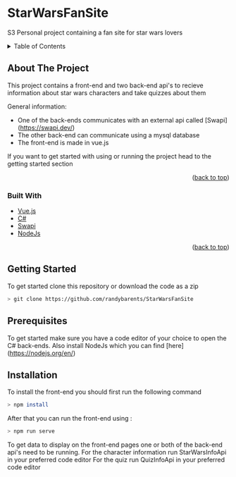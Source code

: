 # StarWarsFanSite
 S3 Personal project containing a fan site for star wars lovers

<details>
  <summary>Table of Contents</summary>
  <ol>
    <li>
      <a href="#about-the-project">Project information</a>
      <ul>
        <li><a href="#built-with">Built With</a></li>
      </ul>
    </li>
    <li>
      <a href="#getting-started">Getting Started</a>
      <ul>
        <li><a href="#prerequisites">Prerequisites</a></li>
        <li><a href="#installation">Installation</a></li>
      </ul>
    </li>
    <li><a href="#usage">Usage</a></li>
  </ol>
</details>

## About The Project


This project contains a front-end and two back-end api's to recieve information about star wars characters and take quizzes about them

General information:
* One of the back-ends communicates with an external api called [Swapi] (https://swapi.dev/)
* The other back-end can communicate using a mysql database
* The front-end is made in vue.js

If you want to get started with using or running the project head to the getting started section

<p align="right">(<a href="#top">back to top</a>)</p>

### Built With

* [Vue.js](https://vuejs.org/)
* [C#](https://visualstudio.microsoft.com/downloads/)
* [Swapi](https://swapi.dev/)
* [NodeJs](https://nodejs.org/en/)

<p align="right">(<a href="#top">back to top</a>)</p>


## Getting Started

To get started clone this repository or download the code as a zip
  ```sh
  > git clone https://github.com/randybarents/StarWarsFanSite
  ```

## Prerequisites

To get started make sure you have a code editor of your choice to open the C# back-ends.
Also install NodeJs which you can find [here] (https://nodejs.org/en/)

## Installation

To install the front-end you should first run the following command

   ```sh
   > npm install
   ```

After that you can run the front-end using :

   ```sh
   > npm run serve
   ```

To get data to display on the front-end pages one or both of the back-end api's need to be running.
For the character information run StarWarsInfoApi in your preferred code editor
For the quiz run QuizInfoApi in your preferred code editor

